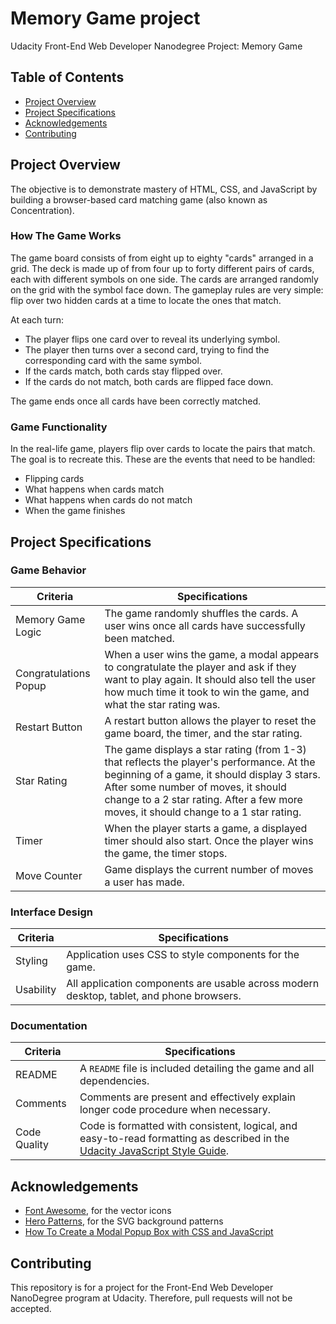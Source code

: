 # Memory Game project

Udacity Front-End Web Developer Nanodegree Project: Memory Game

## Table of Contents

- [Project Overview](#project-overview)
- [Project Specifications](#project-specifications)
- [Acknowledgements](#acknowledgements)
- [Contributing](#contributing)

## Project Overview

The objective is to demonstrate mastery of HTML, CSS, and JavaScript by building a browser-based card matching game (also known as Concentration).

### How The Game Works

The game board consists of from eight up to eighty "cards" arranged in a grid. The deck is made up of from four up to forty different pairs of cards, each with different symbols on one side. The cards are arranged randomly on the grid with the symbol face down. The gameplay rules are very simple: flip over two hidden cards at a time to locate the ones that match.

At each turn:

- The player flips one card over to reveal its underlying symbol.
- The player then turns over a second card, trying to find the corresponding card with the same symbol.
- If the cards match, both cards stay flipped over.
- If the cards do not match, both cards are flipped face down.

The game ends once all cards have been correctly matched.

### Game Functionality

In the real-life game, players flip over cards to locate the pairs that match. The goal is to recreate this. These are the events that need to be handled:

- Flipping cards
- What happens when cards match
- What happens when cards do not match
- When the game finishes

## Project Specifications

### Game Behavior

| Criteria              | Specifications    |
| --------------------- | ----------------- |
| Memory Game Logic     | The game randomly shuffles the cards. A user wins once all cards have successfully been matched. |
| Congratulations Popup | When a user wins the game, a modal appears to congratulate the player and ask if they want to play again. It should also tell the user how much time it took to win the game, and what the star rating was. |
| Restart Button        | A restart button allows the player to reset the game board, the timer, and the star rating. |
| Star Rating           | The game displays a star rating (from 1-3) that reflects the player's performance. At the beginning of a game, it should display 3 stars. After some number of moves, it should change to a 2 star rating. After a few more moves, it should change to a 1 star rating. |
| Timer                 | When the player starts a game, a displayed timer should also start. Once the player wins the game, the timer stops. |
| Move Counter          | Game displays the current number of moves a user has made. |

### Interface Design

| Criteria              | Specifications    |
| --------------------- | ----------------- |
| Styling               | Application uses CSS to style components for the game. |
| Usability             | All application components are usable across modern desktop, tablet, and phone browsers. |

### Documentation

| Criteria              | Specifications    |
| --------------------- | ----------------- |
| README                | A `README` file is included detailing the game and all dependencies. |
| Comments              | Comments are present and effectively explain longer code procedure when necessary. |
| Code Quality          | Code is formatted with consistent, logical, and easy-to-read formatting as described in the [Udacity JavaScript Style Guide](http://udacity.github.io/frontend-nanodegree-styleguide/javascript.html). |

## Acknowledgements

- [Font Awesome](https://fontawesome.com/), for the vector icons
- [Hero Patterns](http://www.heropatterns.com/), for the SVG background patterns
- [How To Create a Modal Popup Box with CSS and JavaScript](https://sabe.io/tutorials/how-to-create-modal-popup-box)

## Contributing

This repository is for a project for the Front-End Web Developer NanoDegree program at Udacity. Therefore, pull requests will not be accepted.
